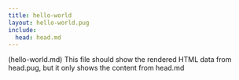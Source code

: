 ```yaml
---
title: hello-world
layout: hello-world.pug
include:
  head: head.md
---
```


(hello-world.md) This file should show the rendered HTML data from head.pug, but it only shows the content from head.md